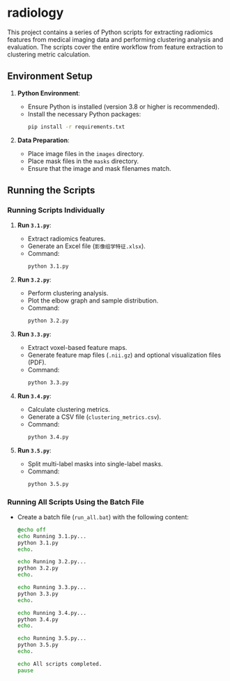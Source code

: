 # radiology
This project contains a series of Python scripts for extracting radiomics features from medical imaging data and performing clustering analysis and evaluation. The scripts cover the entire workflow from feature extraction to clustering metric calculation.

## Environment Setup
1. **Python Environment**:
   - Ensure Python is installed (version 3.8 or higher is recommended).
   - Install the necessary Python packages:
     ```bash
     pip install -r requirements.txt
     ```

2. **Data Preparation**:
   - Place image files in the `images` directory.
   - Place mask files in the `masks` directory.
   - Ensure that the image and mask filenames match.

## Running the Scripts
### Running Scripts Individually
1. **Run `3.1.py`**:
   - Extract radiomics features.
   - Generate an Excel file (`影像组学特征.xlsx`).
   - Command:
     ```bash
     python 3.1.py
     ```

2. **Run `3.2.py`**:
   - Perform clustering analysis.
   - Plot the elbow graph and sample distribution.
   - Command:
     ```bash
     python 3.2.py
     ```

3. **Run `3.3.py`**:
   - Extract voxel-based feature maps.
   - Generate feature map files (`.nii.gz`) and optional visualization files (PDF).
   - Command:
     ```bash
     python 3.3.py
     ```

4. **Run `3.4.py`**:
   - Calculate clustering metrics.
   - Generate a CSV file (`clustering_metrics.csv`).
   - Command:
     ```bash
     python 3.4.py
     ```

5. **Run `3.5.py`**:
   - Split multi-label masks into single-label masks.
   - Command:
     ```bash
     python 3.5.py
     ```

### Running All Scripts Using the Batch File
- Create a batch file (`run_all.bat`) with the following content:
  ```bat
  @echo off
  echo Running 3.1.py...
  python 3.1.py
  echo.

  echo Running 3.2.py...
  python 3.2.py
  echo.

  echo Running 3.3.py...
  python 3.3.py
  echo.

  echo Running 3.4.py...
  python 3.4.py
  echo.

  echo Running 3.5.py...
  python 3.5.py
  echo.

  echo All scripts completed.
  pause
